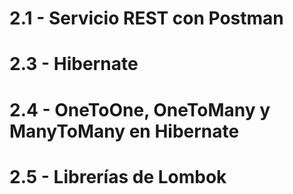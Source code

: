 # 2.1 - Servicio REST con Postman 


# 2.3 - Hibernate


# 2.4 - OneToOne, OneToMany y ManyToMany en Hibernate


# 2.5 - Librerías de Lombok

